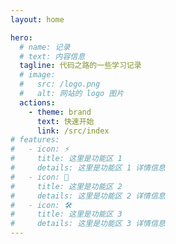 ```yaml
---
layout: home

hero:
  # name: 记录
  # text: 内容信息
  tagline: 代码之路的一些学习记录
  # image:
  #   src: /logo.png
  #   alt: 网站的 logo 图片
  actions:
    - theme: brand
      text: 快速开始
      link: /src/index
# features:
#   - icon: ⚡️
#     title: 这里是功能区 1
#     details: 这里是功能区 1 详情信息
#   - icon: 🖖
#     title: 这里是功能区 2
#     details: 这里是功能区 2 详情信息
#   - icon: 🛠️
#     title: 这里是功能区 3
#     details: 这里是功能区 3 详情信息
---
```

